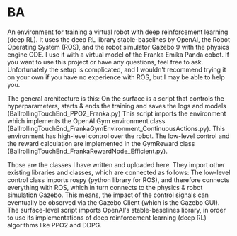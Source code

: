 # BA
An environment for training a virtual robot with deep reinforcement learning (deep RL). It uses the deep RL library stable-baselines by OpenAI, the Robot Operating System (ROS), and the robot simulator Gazebo 9 with the physics engine ODE. I use it with a virtual model of the Franka Emika Panda cobot. If you want to use this project or have any questions, feel free to ask. Unfortunately the setup is complicated, and I wouldn't recommend trying it on your own if you have no experience with ROS, but I may be able to help you.

The general architecture is this:
On the surface is a script that controls the hyperparameters, starts & ends the training and saves the logs and models (BallrollingTouchEnd_PPO2_Franka.py)
This script imports the environment which implements the OpenAI Gym environment class (BallrollingTouchEnd_FrankaGymEnvironment_ContinuousActions.py).
This environment has high-level control over the robot. The low-level control and the reward calculation are implemented in the GymReward class (BallrollingTouchEnd_FrankaRewardNode_Efficient.py).

Those are the classes I have written and uploaded here. They import other existing libraries and classes, which are connected as follows:
The low-level control class imports rospy (python library for ROS), and therefore connects everything with ROS, which in turn connects to the physics & robot simulation Gazebo. This means, the impact of the control signals can eventually be observed via the Gazebo Client (which is the Gazebo GUI).
The surface-level script imports OpenAI's stable-baselines library, in order to use its implementations of deep reinforcement learning (deep RL) algorithms like PPO2 and DDPG.

